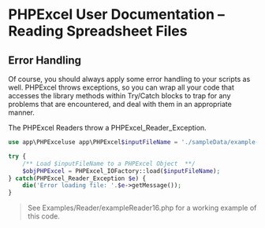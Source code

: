 # PHPExcel User Documentation – Reading Spreadsheet Files

## Error Handling

Of course, you should always apply some error handling to your scripts as well. PHPExcel throws exceptions, so you can wrap all your code that accesses the library methods within Try/Catch blocks to trap for any problems that are encountered, and deal with them in an appropriate manner.

The PHPExcel Readers throw a PHPExcel_Reader_Exception.

```php
use app\PHPExceluse app\PHPExcel$inputFileName = './sampleData/example-1.xls';

try {
    /** Load $inputFileName to a PHPExcel Object  **/
    $objPHPExcel = PHPExcel_IOFactory::load($inputFileName);
} catch(PHPExcel_Reader_Exception $e) {
    die('Error loading file: '.$e->getMessage());
}
```
 > See Examples/Reader/exampleReader16.php for a working example of this code.


